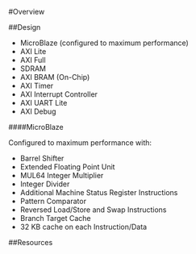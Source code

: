 #Overview

##Design

- MicroBlaze (configured to maximum performance)
- AXI Lite
- AXI Full
- SDRAM
- AXI BRAM (On-Chip)
- AXI Timer
- AXI Interrupt Controller
- AXI UART Lite
- AXI Debug

####MicroBlaze

Configured to maximum performance with:

- Barrel Shifter
- Extended Floating Point Unit
- MUL64 Integer Multiplier
- Integer Divider
- Additional Machine Status Register Instructions
- Pattern Comparator
- Reversed Load/Store and Swap Instructions
- Branch Target Cache
- 32 KB cache on each Instruction/Data

##Resources

